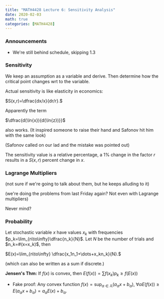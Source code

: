 ```yaml
---
title: "MATH4428 Lecture 6: Sensitivity Analysis"
date: 2020-02-03
math: true 
categories: [MATH4428]
---
```


### Announcements

- We're still behind schedule, skipping 1.3 

### Sensitivity

We keep an assumption as a variable and derive. Then determine how the critical point changes wrt to the variable.

Actual sensitivity is like elasticity in economics: 

$S(x,r)=\dfrac{dx/x}{dr/r}.$

Apparently the term 

$\dfrac{d(\ln{x}){d(\ln{z})}}$ 

also works. (It inspired someone to raise their hand and Safonov hit him with the same look)

(Safonov called on our lad and the mistake was pointed out)

The sensitivity value is a relative percentage, a 1% change in the factor $r$ results in a $S(x,r)$ percent change in $x$.


### Lagrange Multipliers

(not sure if we're going to talk about them, but he keeps alluding to it)

(we're doing the problems from last Friday again? Not even with Lagrange multipliers)

Never mind?


### Probability

Let stochastic variable $x$ have values $x_k$ with frequencies $p_k=\lim_{n\to\infty}\dfrac{n_k}{N}$. Let $N$ be the number of trials and $n_k=#(x=x_k)$, then 

$E(x)=\lim_{n\to\infty} \dfrac{x_1n_1+\dots+x_kn_k}{N}.$

(which can also be written as a sum if discrete.)

**Jensen's Thm:** If $f(x)$ is convex, then $E(f(x))=\sum f(x_k)p_k \geq f(E(x))$ 

- Fake proof: Any convex function $f(x)=\text{sup}_{\alpha\in\mathbb{A}}(a_\alpha x + b_\alpha)$, $\forall \alpha E(f(x)) \geq E(a_{\alpha}x + b_{\alpha})=a_\alpha E(x)+b_{\alpha}.$